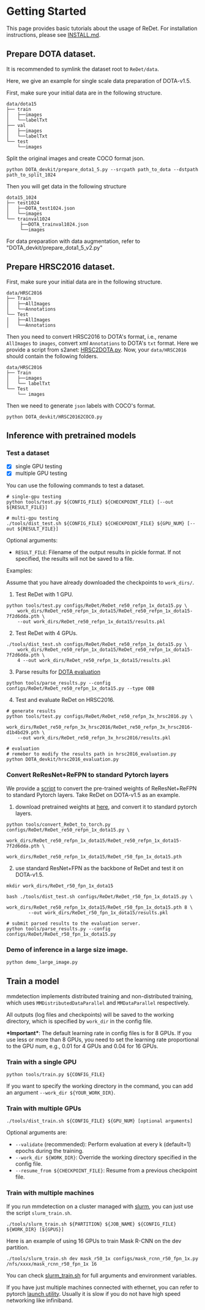 # Getting Started

This page provides basic tutorials about the usage of ReDet.
For installation instructions, please see [INSTALL.md](INSTALL.md).


## Prepare DOTA dataset.
It is recommended to symlink the dataset root to `ReDet/data`.

Here, we give an example for single scale data preparation of DOTA-v1.5.

First, make sure your initial data are in the following structure.
```
data/dota15
├── train
│   ├──images
│   └──labelTxt
├── val
│   ├──images
│   └──labelTxt
└── test
    └──images
```
Split the original images and create COCO format json. 
```
python DOTA_devkit/prepare_dota1_5.py --srcpath path_to_dota --dstpath path_to_split_1024
```
Then you will get data in the following structure
```
dota15_1024
├── test1024
│   ├──DOTA_test1024.json
│   └──images
└── trainval1024
     ├──DOTA_trainval1024.json
     └──images
```
For data preparation with data augmentation, refer to "DOTA_devkit/prepare_dota1_5_v2.py"


## Prepare HRSC2016 dataset.

First, make sure your initial data are in the following structure.

```
data/HRSC2016
├── Train
│   ├──AllImages
│   └──Annotations
└── Test
│   ├──AllImages
│   └──Annotations
```

Then you need to convert HRSC2016 to DOTA's format, i.e., 
rename `AllImages` to `images`, convert xml `Annotations` to DOTA's `txt` format.
Here we provide a script from s2anet: [HRSC2DOTA.py](https://github.com/csuhan/s2anet/blob/original_version/DOTA_devkit/HRSC2DOTA.py). Now, your `data/HRSC2016` should contain the following folders.

```
data/HRSC2016
├── Train
│   ├──images
│   └── labelTxt
└── Test
    └── images
```

Then we need to generate `json` labels with COCO's format.
 
```
python DOTA_devkit/HRSC20162COCO.py
```


## Inference with pretrained models


### Test a dataset

- [x] single GPU testing
- [x] multiple GPU testing

You can use the following commands to test a dataset.

```shell
# single-gpu testing
python tools/test.py ${CONFIG_FILE} ${CHECKPOINT_FILE} [--out ${RESULT_FILE}]

# multi-gpu testing
./tools/dist_test.sh ${CONFIG_FILE} ${CHECKPOINT_FILE} ${GPU_NUM} [--out ${RESULT_FILE}]
```

Optional arguments:
- `RESULT_FILE`: Filename of the output results in pickle format. If not specified, the results will not be saved to a file.

Examples:

Assume that you have already downloaded the checkpoints to `work_dirs/`.

1. Test ReDet with 1 GPU.
```shell
python tools/test.py configs/ReDet/ReDet_re50_refpn_1x_dota15.py \
    work_dirs/ReDet_re50_refpn_1x_dota15/ReDet_re50_refpn_1x_dota15-7f2d6dda.pth \ 
    --out work_dirs/ReDet_re50_refpn_1x_dota15/results.pkl
```

2. Test ReDet with 4 GPUs.
```shell
./tools/dist_test.sh configs/ReDet/ReDet_re50_refpn_1x_dota15.py \
    work_dirs/ReDet_re50_refpn_1x_dota15/ReDet_re50_refpn_1x_dota15-7f2d6dda.pth \
    4 --out work_dirs/ReDet_re50_refpn_1x_dota15/results.pkl 
```

3. Parse results for [DOTA evaluation](https://captain-whu.github.io/DOTA/evaluation.html)
```
python tools/parse_results.py --config configs/ReDet/ReDet_re50_refpn_1x_dota15.py --type OBB
```

4. Test and evaluate ReDet on HRSC2016.
```shell
# generate results
python tools/test.py configs/ReDet/ReDet_re50_refpn_3x_hrsc2016.py \
    work_dirs/ReDet_re50_refpn_3x_hrsc2016/ReDet_re50_refpn_3x_hrsc2016-d1b4bd29.pth \ 
    --out work_dirs/ReDet_re50_refpn_3x_hrsc2016/results.pkl

# evaluation
# remeber to modify the results path in hrsc2016_evaluation.py
python DOTA_devkit/hrsc2016_evaluation.py
```

### Convert ReResNet+ReFPN to standard Pytorch layers

We provide a [script](tools/convert_ReDet_to_torch.py) to convert the pre-trained weights of ReResNet+ReFPN to standard Pytorch layers. Take ReDet on DOTA-v1.5 as an example.

1. download pretrained weights at [here](https://drive.google.com/file/d/1AjG3-Db_hmZF1YSKRVnq8j_yuxzualRo/view?usp=sharing), and convert it to standard pytorch layers.
```
python tools/convert_ReDet_to_torch.py configs/ReDet/ReDet_re50_refpn_1x_dota15.py \
        work_dirs/ReDet_re50_refpn_1x_dota15/ReDet_re50_refpn_1x_dota15-7f2d6dda.pth \
        work_dirs/ReDet_re50_refpn_1x_dota15/ReDet_r50_fpn_1x_dota15.pth
```

2. use standard ResNet+FPN as the backbone of ReDet and test it on DOTA-v1.5.
```
mkdir work_dirs/ReDet_r50_fpn_1x_dota15

bash ./tools/dist_test.sh configs/ReDet/ReDet_r50_fpn_1x_dota15.py \
        work_dirs/ReDet_re50_refpn_1x_dota15/ReDet_r50_fpn_1x_dota15.pth 8 \
        --out work_dirs/ReDet_r50_fpn_1x_dota15/results.pkl

# submit parsed results to the evaluation server.
python tools/parse_results.py --config configs/ReDet/ReDet_r50_fpn_1x_dota15.py
```

### Demo of inference in a large size image.


```python
python demo_large_image.py
```


## Train a model

mmdetection implements distributed training and non-distributed training,
which uses `MMDistributedDataParallel` and `MMDataParallel` respectively.

All outputs (log files and checkpoints) will be saved to the working directory,
which is specified by `work_dir` in the config file.

**\*Important\***: The default learning rate in config files is for 8 GPUs.
If you use less or more than 8 GPUs, you need to set the learning rate proportional
to the GPU num, e.g., 0.01 for 4 GPUs and 0.04 for 16 GPUs.

### Train with a single GPU

```shell
python tools/train.py ${CONFIG_FILE}
```

If you want to specify the working directory in the command, you can add an argument `--work_dir ${YOUR_WORK_DIR}`.


### Train with multiple GPUs

```shell
./tools/dist_train.sh ${CONFIG_FILE} ${GPU_NUM} [optional arguments]
```

Optional arguments are:

- `--validate` (recommended): Perform evaluation at every k (default=1) epochs during the training.
- `--work_dir ${WORK_DIR}`: Override the working directory specified in the config file.
- `--resume_from ${CHECKPOINT_FILE}`: Resume from a previous checkpoint file.

### Train with multiple machines

If you run mmdetection on a cluster managed with [slurm](https://slurm.schedmd.com/), you can just use the script `slurm_train.sh`.

```shell
./tools/slurm_train.sh ${PARTITION} ${JOB_NAME} ${CONFIG_FILE} ${WORK_DIR} [${GPUS}]
```

Here is an example of using 16 GPUs to train Mask R-CNN on the dev partition.

```shell
./tools/slurm_train.sh dev mask_r50_1x configs/mask_rcnn_r50_fpn_1x.py /nfs/xxxx/mask_rcnn_r50_fpn_1x 16
```

You can check [slurm_train.sh](tools/slurm_train.sh) for full arguments and environment variables.

If you have just multiple machines connected with ethernet, you can refer to
pytorch [launch utility](https://pytorch.org/docs/stable/distributed_deprecated.html#launch-utility).
Usually it is slow if you do not have high speed networking like infiniband.
